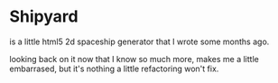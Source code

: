 # Shipyard

is a little html5 2d spaceship generator that I wrote some months ago.

looking back on it now that I know so much more, makes me a little embarrased, but it's nothing a little refactoring won't fix.
